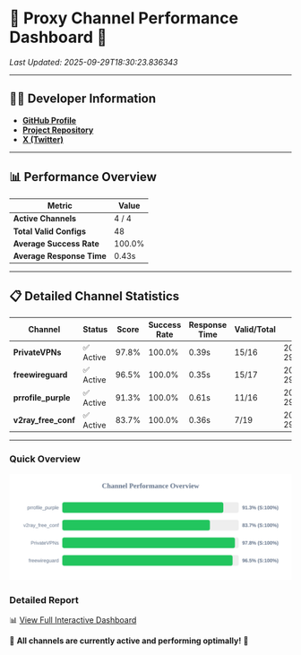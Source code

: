 # 🌟 Proxy Channel Performance Dashboard 🌟

_Last Updated: 2025-09-29T18:30:23.836343_

---

## 👩‍💻 Developer Information

- **[GitHub Profile](https://github.com/4n0nymou3)**  
- **[Project Repository](https://github.com/4n0nymou3/multi-proxy-config-fetcher)**  
- **[X (Twitter)](https://x.com/4n0nymou3)**  

---

## 📊 Performance Overview

| Metric                | Value       |
|-----------------------|-------------|
| **Active Channels**   | 4 / 4       |
| **Total Valid Configs** | 48          |
| **Average Success Rate** | 100.0%      |
| **Average Response Time** | 0.43s       |

---

## 📋 Detailed Channel Statistics

| Channel          | Status     | Score  | Success Rate | Response Time | Valid/Total | Last Success               |
|------------------|------------|--------|--------------|---------------|-------------|----------------------------|
| **PrivateVPNs**  | ✅ Active  | 97.8%  | 100.0% | 0.39s         | 15/16       | 2025-09-29T18:30:23.462029 |
| **freewireguard**  | ✅ Active  | 96.5%  | 100.0% | 0.35s         | 15/17       | 2025-09-29T18:30:23.834537 |
| **prrofile_purple**  | ✅ Active  | 91.3%  | 100.0% | 0.61s         | 11/16       | 2025-09-29T18:30:22.649411 |
| **v2ray_free_conf**  | ✅ Active  | 83.7%  | 100.0% | 0.36s         | 7/19       | 2025-09-29T18:30:23.041280 |

---

### Quick Overview
<div align="center">
  <a href="https://raw.githubusercontent.com/nullluser/NullRepo/refs/heads/main/assets/channel_stats_chart.svg">
    <img src="https://raw.githubusercontent.com/nullluser/NullRepo/refs/heads/main/assets/channel_stats_chart.svg" alt="Source Performance Statistics" width="800">
  </a>
</div>

### Detailed Report
📊 [View Full Interactive Dashboard](https://htmlpreview.github.io/?https://github.com/nullluser/NullRepo/blob/main/assets/performance_report.html)

🎉 **All channels are currently active and performing optimally!** 🎉
